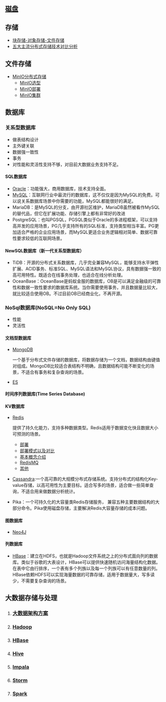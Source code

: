 ## [磁盘](disk/SUMMARY.md)

## 存储
- [块存储-对象存储-文件存储](01-block-object-file.md)
- [五大主流分布式存储技术对比分析](02-storage-pick.md)

## 文件存储
- [MinIO分布式存储](minio/SUMMARY.md)
  - [MinIO选型](minio/01-chooser.md)
  - [MinIO部署](minio/02-deploy.md)
  - [MinIO集群](minio/03-deploy-cluster.md)

## 数据库
### 关系型数据库
- 做表结构设计
- 主外键关联
- 数据强一致性
- 事务 
- 对性能和灵活性支持不够，对目前大数据业务支持不足。
#### SQL数据库
- [Oracle](oracle/SUMMARY.md)：功能强大，商用数据库，技术支持全面。
- [MySQL](mysql/SUMMARY.md)：互联网行业中最流行的数据库，这不仅仅是因为MySQL的免费。可以说关系数据库场景中你需要的功能，MySQL都能很好的满足。
- MariaDB：是MySQL的分支，由开源社区维护，MariaDB虽然被看作MySQL的替代品，但它在扩展功能、存储引擎上都有非常好的改进
- PostgreSQL：也叫PGSQL，PGSQL类似于Oracle的多进程框架，可以支持高并发的应用场景，PG几乎支持所有的SQL标准，支持类型相当丰富。PG更加适合严格的企业应用场景，而MySQL更适合业务逻辑相对简单、数据可靠性要求较低的互联网场景。

#### NewSQL数据库（新一代关系型数据库）
- TiDB：开源的分布式关系数据库，几乎完全兼容MySQL，能够支持水平弹性扩展、ACID事务、标准SQL、MySQL语法和MySQL协议，具有数据强一致的高可用特性。既适合在线事务处理，也适合在线分析处理。
- OceanBase：OceanBase是蚂蚁金服的数据库，OB是可以满足金融级的可靠性和数据一致性要求的数据库系统。当你需要使用事务，并且数据量比较大，就比较适合使用OB。不过目前OB已经商业化，不再开源。

### NoSql数据库(NoSQL=No Only SQL)
- 性能
- 灵活性
#### 文档型数据库
- [MongoDB](mongodb/SUMMARY.md)

  一个基于分布式文件存储的数据库，将数据存储为一个文档，数据结构由键值对组成。MongoDB比较适合表结构不明确，且数据结构可能不断变化的场景，不适合有事务和复杂查询的场景。
- [ES]()

#### 时间序列数据库(Time Series Database)

#### KV数据库
- [Redis](redis/SUMMARY.md)
  
  提供了持久化能力，支持多种数据类型。Redis适用于数据变化快且数据大小可预测的场景。
  - [部署](redis/01-install.md)
  - [部署模式以及对比](redis/02-deploy-model.md)
  - [基本概念介绍](redis/03-concept.md)
  - [RedisMQ](redis/04-mq.md)
  - [其他](redis/chapter1.md)

- [Cassandra](cassandra/SUMMARY.md):一个高可靠的大规模分布式存储系统。支持分布式的结构化Key-value存储，以高可用性为主要目标。适合写多的场景，适合做一些简单查询，不适合用来做数据分析统计。
- Pika：一个可持久化的大容量类Redis存储服务， 兼容五种主要数据结构的大部分命令。Pika使用磁盘存储，主要解决Redis大容量存储的成本问题。

#### 图数据库
- [Neo4J]()

#### 列数据库
- [HBase](../hadoop/hadoop/SUMMARY.md)：建立在HDFS，也就是Hadoop文件系统之上的分布式面向列的数据库。类似于谷歌的大表设计，HBase可以提供快速随机访问海量结构化数据。在表中它由行排序，一个表有多个列族以及每一个列族可以有任意数量的列。 HBase依赖HDFS可以实现海量数据的可靠存储，适用于数据量大，写多读少，不需要复杂查询的场景。

## 大数据存储与处理 
1. ### [大数据架构方案](01-big-data-plan.md)
1. ### [Hadoop](hadoop/SUMMARY.md)
1. ### [HBase](hbase/SUMMARY.md)
1. ### [Hive](hive/SUMMARY.md)
1. ### [Impala](impala/SUMMARY.md)
1. ### [Storm](storm/SUMMARY.md)
1. ### [Spark](spark/SUMMARY.md)
